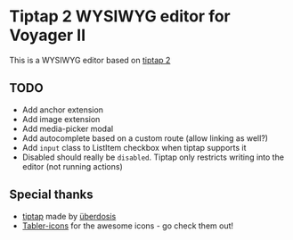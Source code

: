 # Tiptap 2 WYSIWYG editor for Voyager II

This is a WYSIWYG editor based on [tiptap 2](https://github.com/ueberdosis/tiptap)

## TODO

- Add anchor extension
- Add image extension
- Add media-picker modal
- Add autocomplete based on a custom route (allow linking as well?)
- Add `input` class to ListItem checkbox when tiptap supports it
- Disabled should really be `disabled`. Tiptap only restricts writing into the editor (not running actions)

## Special thanks

- [tiptap](https://tiptap.dev) made by [überdosis](https://ueberdosis.io/)
- [Tabler-icons](https://github.com/tabler/tabler-icons) for the awesome icons - go check them out!